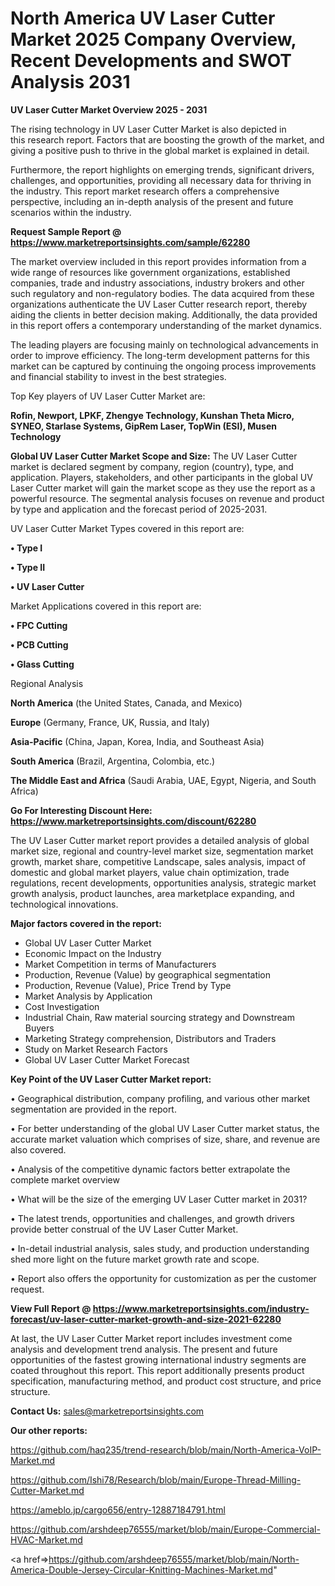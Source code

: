 # North America UV Laser Cutter Market 2025 Company Overview, Recent Developments and SWOT Analysis 2031

<Strong> UV Laser Cutter Market Overview 2025 - 2031</strong>

The rising technology in UV Laser Cutter Market is also depicted in this research report. Factors that are boosting the growth of the market, and giving a positive push to thrive in the global market is explained in detail.

Furthermore, the report highlights on emerging trends, significant drivers, challenges, and opportunities, providing all necessary data for thriving in the industry. This report market research offers a comprehensive perspective, including an in-depth analysis of the present and future scenarios within the industry.

<strong>Request Sample Report @ <a href=https://www.marketreportsinsights.com/sample/62280>https://www.marketreportsinsights.com/sample/62280</a></strong>

The market overview included in this report provides information from a wide range of resources like government organizations, established companies, trade and industry associations, industry brokers and other such regulatory and non-regulatory bodies. The data acquired from these organizations authenticate the UV Laser Cutter research report, thereby aiding the clients in better decision making. Additionally, the data provided in this report offers a contemporary understanding of the market dynamics.

The leading players are focusing mainly on technological advancements in order to improve efficiency. The long-term development patterns for this market can be captured by continuing the ongoing process improvements and financial stability to invest in the best strategies.

Top Key players of UV Laser Cutter Market are:

<strong>Rofin, Newport, LPKF, Zhengye Technology, Kunshan Theta Micro, SYNEO, Starlase Systems, GipRem Laser, TopWin (ESI), Musen Technology</strong>

<strong><b>Global UV Laser Cutter Market Scope and Size:</b></strong>
The UV Laser Cutter market is declared segment by company, region (country), type, and application. Players, stakeholders, and other participants in the global UV Laser Cutter market will gain the market scope as they use the report as a powerful resource. The segmental analysis focuses on revenue and product by type and application and the forecast period of 2025-2031.

UV Laser Cutter Market Types covered in this report are:

<strong>• Type I

• Type II

• UV Laser Cutter</strong>

Market Applications covered in this report are:

<strong>• FPC Cutting

• PCB Cutting

• Glass Cutting</strong> 

Regional Analysis

<strong>North America</strong> (the United States, Canada, and Mexico)

<strong>Europe</strong> (Germany, France, UK, Russia, and Italy)

<strong>Asia-Pacific</strong> (China, Japan, Korea, India, and Southeast Asia)

<strong>South America</strong> (Brazil, Argentina, Colombia, etc.)

<strong>The Middle East and Africa</strong> (Saudi Arabia, UAE, Egypt, Nigeria, and South Africa)

<strong>Go For Interesting Discount Here: <a href=https://www.marketreportsinsights.com/discount/62280>https://www.marketreportsinsights.com/discount/62280</a></strong>

The UV Laser Cutter market report provides a detailed analysis of global market size, regional and country-level market size, segmentation market growth, market share, competitive Landscape, sales analysis, impact of domestic and global market players, value chain optimization, trade regulations, recent developments, opportunities analysis, strategic market growth analysis, product launches, area marketplace expanding, and technological innovations.

<strong><b>Major factors covered in the report:</b></strong>
<ul>
  <li>Global UV Laser Cutter Market </li>
  <li>Economic Impact on the Industry</li>
  <li>Market Competition in terms of Manufacturers</li>
  <li>Production, Revenue (Value) by geographical segmentation</li>
  <li>Production, Revenue (Value), Price Trend by Type</li>
  <li>Market Analysis by Application</li>
  <li>Cost Investigation</li>
  <li>Industrial Chain, Raw material sourcing strategy and Downstream Buyers</li>
  <li>Marketing Strategy comprehension, Distributors and Traders</li>
  <li>Study on Market Research Factors</li>
  <li>Global UV Laser Cutter Market Forecast</li>
</ul>

<strong><b>Key Point of the UV Laser Cutter Market report:</b></strong>

• Geographical distribution, company profiling, and various other market segmentation are provided in the report.

• For better understanding of the global UV Laser Cutter market status, the accurate market valuation which comprises of size, share, and revenue are also covered.

• Analysis of the competitive dynamic factors better extrapolate the complete market overview

• What will be the size of the emerging UV Laser Cutter market in 2031?

• The latest trends, opportunities and challenges, and growth drivers provide better construal of the UV Laser Cutter Market.

• In-detail industrial analysis, sales study, and production understanding shed more light on the future market growth rate and scope.

• Report also offers the opportunity for customization as per the customer request.

<strong><b>View Full Report @ <a href=https://www.marketreportsinsights.com/industry-forecast/uv-laser-cutter-market-growth-and-size-2021-62280>https://www.marketreportsinsights.com/industry-forecast/uv-laser-cutter-market-growth-and-size-2021-62280</a></b></strong>


At last, the UV Laser Cutter Market report includes investment come analysis and development trend analysis. The present and future opportunities of the fastest growing international industry segments are coated throughout this report. This report additionally presents product specification, manufacturing method, and product cost structure, and price structure.

<strong>Contact Us:</strong>
sales@marketreportsinsights.com

<strong>Our other reports:</strong>

<a href=https://github.com/haq235/trend-research/blob/main/North-America-VoIP-Market.md>https://github.com/haq235/trend-research/blob/main/North-America-VoIP-Market.md</a>

<a href=https://github.com/Ishi78/Research/blob/main/Europe-Thread-Milling-Cutter-Market.md>https://github.com/Ishi78/Research/blob/main/Europe-Thread-Milling-Cutter-Market.md</a>

<a href=https://ameblo.jp/cargo656/entry-12887184791.html>https://ameblo.jp/cargo656/entry-12887184791.html</a>

<a href=https://github.com/arshdeep76555/market/blob/main/Europe-Commercial-HVAC-Market.md>https://github.com/arshdeep76555/market/blob/main/Europe-Commercial-HVAC-Market.md</a>

<a href=>https://github.com/arshdeep76555/market/blob/main/North-America-Double-Jersey-Circular-Knitting-Machines-Market.md</a>"
